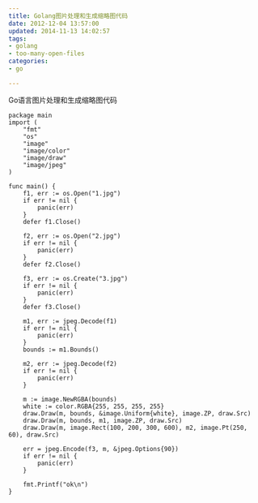 ```yaml
---
title: Golang图片处理和生成缩略图代码
date: 2012-12-04 13:57:00
updated: 2014-11-13 14:02:57
tags: 
- golang
- too-many-open-files
categories: 
- go

---
```

 Go语言图片处理和生成缩略图代码


<!--more-->


    package main
    import (
        "fmt"
        "os"
        "image"
        "image/color"
        "image/draw"
        "image/jpeg"
    )
    
    func main() {
        f1, err := os.Open("1.jpg")
        if err != nil {
            panic(err)
        }
        defer f1.Close()
    
        f2, err := os.Open("2.jpg")
        if err != nil {
            panic(err)
        }
        defer f2.Close()
    
        f3, err := os.Create("3.jpg")
        if err != nil {
            panic(err)
        }
        defer f3.Close()
    
        m1, err := jpeg.Decode(f1)
        if err != nil {
            panic(err)
        }
        bounds := m1.Bounds()
    
        m2, err := jpeg.Decode(f2)
        if err != nil {
            panic(err)
        }
    
        m := image.NewRGBA(bounds)
        white := color.RGBA{255, 255, 255, 255}
        draw.Draw(m, bounds, &image.Uniform{white}, image.ZP, draw.Src)
        draw.Draw(m, bounds, m1, image.ZP, draw.Src)
        draw.Draw(m, image.Rect(100, 200, 300, 600), m2, image.Pt(250, 60), draw.Src)
    
        err = jpeg.Encode(f3, m, &jpeg.Options{90})
        if err != nil {
            panic(err)
        }
    
        fmt.Printf("ok\n")
    }